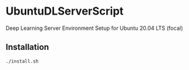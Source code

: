 # UbuntuDLServerScript
Deep Learning Server Environment Setup for Ubuntu 20.04 LTS (focal)

## Installation
```
./install.sh
```
